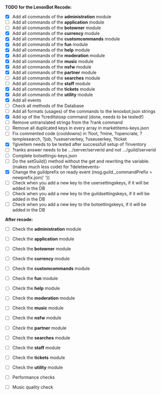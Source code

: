 **TODO for the LenoxBot Recode:**
- [X] Add all commands of the **administration** module
- [ ] Add all commands of the **application** module
- [ ] Add all commands of the **botowner** module
- [X] Add all commands of the **currency** module
- [X] Add all commands of the **customcommands** module
- [X] Add all commands of the **fun** module
- [X] Add all commands of the **help** module
- [X] Add all commands of the **moderation** module
- [X] Add all commands of the **music** module
- [X] Add all commands of the **nsfw** module
- [X] Add all commands of the **partner** module
- [ ] Add all commands of the **searches** module
- [ ] Add all commands of the **staff** module
- [X] Add all commands of the **tickets** module
- [X] Add all commands of the **utility** module
- [X] Add all events
- [ ] Check all methods of the Database
- [ ] Add all formats (usages) of the commands to the lenoxbot.json strings
- [X] Add xp of the ?creditstoxp command (done, needs to be tested!)
- [ ] Remove untranslated strings from the ?rank command
- [ ] Remove all duplicated keys in every array in marketitems-keys.json
- [ ] Fix commented code (cooldowns) in ?loot, ?mine, ?opencrate, ?templesearch, ?job, ?useserverkey, ?useuserkey, ?ticket
- [X] ?giveitem needs to be tested after successfull setup of ?inventory
- [ ] ?ranks answer needs to be .../server/serverid and not .../guild/serverid
- [ ] Complete botsettings-keys.json
- [ ] Do the setGuild() method without the get and rewriting the variable. (makes much less code) for ?deleteevents-
- [X] Change the guildprefix on ready event (msg.guild._commandPrefix = newprefix.join(' '))
- [ ] Check when you add a new key to the usersettingskeys, if it will be added in the DB
- [ ] Check when you add a new key to the guildsettingskeys, if it will be added in the DB
- [ ] Check when you add a new key to the botsettingskeys, if it will be added in the DB

**After recode:**
- [ ] Check the **administration** module
- [ ] Check the **application** module
- [ ] Check the **botowner** module
- [ ] Check the **currency** module
- [ ] Check the **customcommands** module
- [ ] Check the **fun** module
- [ ] Check the **help** module
- [ ] Check the **moderation** module
- [ ] Check the **music** module
- [ ] Check the **nsfw** module
- [ ] Check the **partner** module
- [ ] Check the **searches** module
- [ ] Check the **staff** module
- [ ] Check the **tickets** module
- [ ] Check the **utility** module
- [ ] Performance checks
- [ ] Music quality check


